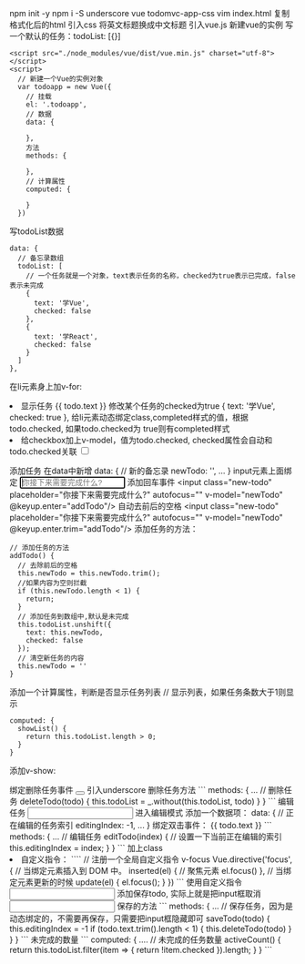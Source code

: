 npm init -y
npm i -S underscore vue todomvc-app-css
vim index.html
复制格式化后的html
引入css
将英文标题换成中文标题
引入vue.js
新建vue的实例
写一个默认的任务：todoList: [{}]
```
<script src="./node_modules/vue/dist/vue.min.js" charset="utf-8"></script>
<script>
  // 新建一个Vue的实例对象
  var todoapp = new Vue({
    // 挂载
    el: '.todoapp',
    // 数据
    data: {

    },
    方法
    methods: {

    },
    // 计算属性
    computed: {

    }
  })
```

写todoList数据
```
data: {
  // 备忘录数组
  todoList: [
    // 一个任务就是一个对象，text表示任务的名称，checked为true表示已完成，false表示未完成
    {
      text: '学Vue',
      checked: false
    },
    {
      text: '学React',
      checked: false
    }
  ]
},
```
在li元素身上加v-for:
<li
  class="completed"
  v-for="(todo,index) in todoList" :key="'todo-'+index"
  >
显示任务
<label>{{ todo.text }}</label>
修改某个任务的checked为true
{
  text: '学Vue',
  checked: true
},
给li元素动态绑定class,completed样式的值，根据todo.checked, 如果todo.checked为 true则有completed样式
<li
  :class="{completed: todo.checked}"
  v-for="(todo,index) in todoList" :key="'todo-'+index"
  >
给checkbox加上v-model，值为todo.checked, checked属性会自动和todo.checked关联
<input class="toggle" type="checkbox" v-model="todo.checked"/>

添加任务
在data中新增
data: {
  // 新的备忘录
  newTodo: '',
  ...
}
input元素上面绑定
<input class="new-todo" placeholder="你接下来需要完成什么?" autofocus="" v-model="newTodo"/>
添加回车事件
<input class="new-todo" placeholder="你接下来需要完成什么?" autofocus="" v-model="newTodo" @keyup.enter="addTodo"/>
自动去前后的空格
<input class="new-todo" placeholder="你接下来需要完成什么?" autofocus="" v-model="newTodo" @keyup.enter.trim="addTodo"/>
添加任务的方法：
```
// 添加任务的方法
addTodo() {
  // 去除前后的空格
  this.newTodo = this.newTodo.trim();
  //如果内容为空则拦截
  if (this.newTodo.length < 1) {
    return;
  }
  // 添加任务到数组中,默认是未完成
  this.todoList.unshift({
    text: this.newTodo,
    checked: false
  });
  // 清空新任务的内容
  this.newTodo = ''
}
```
添加一个计算属性，判断是否显示任务列表
// 显示列表，如果任务条数大于1则显示
```
computed: {
  showList() {
    return this.todoList.length > 0;
  }
}
```
添加v-show:
<section class="main" v-show="showList">
<footer class="footer" v-show="showList">
绑定删除任务事件
<button class="destroy" @click="deleteTodo(todo)"></button>
引入underscore
<script src="./node_modules/underscore/underscore-min.js" charset="utf-8"></script>
删除任务方法
```
methods: {
  ...
  // 删除任务
  deleteTodo(todo) {
    this.todoList = _.without(this.todoList, todo)
  }
}
```
编辑任务
<input class="edit" type="text" v-model="todo.text" />
进入编辑模式
添加一个数据项：
data: {
  // 正在编辑的任务索引
  editingIndex: -1,
  ...
}
绑定双击事件：
<label @dblclick="editTodo(index)">{{ todo.text }}</label>
```
methods: {
  ...
  // 编辑任务
  editTodo(index) {
    // 设置一下当前正在编辑的索引
    this.editingIndex = index;
  }
}
```
加上class
<li
  :class="{completed: todo.checked, editing: index === editingIndex}"
  v-for="(todo,index) in todoList" :key="'todo-'+index"
  >
自定义指令：
````
// 注册一个全局自定义指令 v-focus
Vue.directive('focus', {
  // 当绑定元素插入到 DOM 中。
  inserted(el) {
    // 聚焦元素
    el.focus()
  },
  // 当绑定元素更新的时候
  update(el) {
    el.focus();
  }
})
```
使用自定义指令
<input class="edit" type="text" v-model="todo.text" v-focus="index === editingIndex"/>
添加保存todo, 实际上就是把input框取消
<input class="edit" type="text" v-model="todo.text" v-focus="index === editingIndex" @blur="saveTodo(todo)" @keyup.enter="saveTodo(todo)"/>
保存的方法
```
methods: {
  ...
  // 保存任务，因为是动态绑定的，不需要再保存，只需要把input框隐藏即可
  saveTodo(todo) {
    this.editingIndex = -1
    if (todo.text.trim().length < 1) {
      this.deleteTodo(todo)
    }
  }
}
```
未完成的数量
```
computed: {
  ....
  // 未完成的任务数量
  activeCount() {
    return this.todoList.filter(item => {
      return !item.checked
    }).length;
  }
}
```

